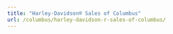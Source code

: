 ```yaml
---
title: "Harley-Davidson® Sales of Columbus"
url: /columbus/harley-davidson-r-sales-of-columbus/
---
```

